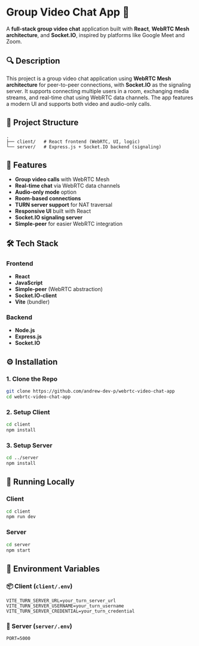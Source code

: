 # Group Video Chat App 🎥

A **full-stack group video chat** application built with **React**, **WebRTC Mesh architecture**, and **Socket.IO**, inspired by platforms like Google Meet and Zoom.

## 🔍 Description

This project is a group video chat application using **WebRTC Mesh architecture** for peer-to-peer connections, with **Socket.IO** as the signaling server. It supports connecting multiple users in a room, exchanging media streams, and real-time chat using WebRTC data channels. The app features a modern UI and supports both video and audio-only calls.

## 📁 Project Structure

```
.
├── client/   # React frontend (WebRTC, UI, logic)
└── server/   # Express.js + Socket.IO backend (signaling)
```

## 🚀 Features

- **Group video calls** with WebRTC Mesh
- **Real-time chat** via WebRTC data channels
- **Audio-only mode** option
- **Room-based connections**
- **TURN server support** for NAT traversal
- **Responsive UI** built with React
- **Socket.IO signaling server**
- **Simple-peer** for easier WebRTC integration

## 🛠️ Tech Stack

### Frontend

- **React**
- **JavaScript**
- **Simple-peer** (WebRTC abstraction)
- **Socket.IO-client**
- **Vite** (bundler)

### Backend

- **Node.js**
- **Express.js**
- **Socket.IO**

## ⚙️ Installation

### 1. Clone the Repo

```bash
git clone https://github.com/andrew-dev-p/webrtc-video-chat-app
cd webrtc-video-chat-app
```

### 2. Setup Client

```bash
cd client
npm install
```

### 3. Setup Server

```bash
cd ../server
npm install
```

## 🧪 Running Locally

### Client

```bash
cd client
npm run dev
```

### Server

```bash
cd server
npm start
```

## 🔐 Environment Variables

### 📦 Client (`client/.env`)

```env
VITE_TURN_SERVER_URL=your_turn_server_url
VITE_TURN_SERVER_USERNAME=your_turn_username
VITE_TURN_SERVER_CREDENTIAL=your_turn_credential
```

### 🔧 Server (`server/.env`)

```env
PORT=5000
```